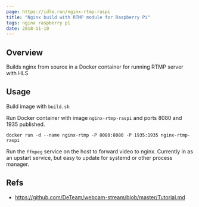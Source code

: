 ```yaml
---
page: https://idle.run/nginx-rtmp-raspi
title: "Nginx build with RTMP module for Raspberry Pi"
tags: nginx raspberry pi
date: 2018-11-10
---
```


## Overview

Builds nginx from source in a Docker container for running RTMP server with HLS

## Usage

Build image with `build.sh`

Run Docker container with image `nginx-rtmp-raspi` and ports 8080 and 1935 published.

```
docker run -d --name nginx-rtmp -P 8080:8080 -P 1935:1935 nginx-rtmp-raspi
```

Run the `ffmpeg` service on the host to forward video to nginx. Currently in as an upstart service, but easy to update for systemd or other process manager.

## Refs

- https://github.com/DeTeam/webcam-stream/blob/master/Tutorial.md
